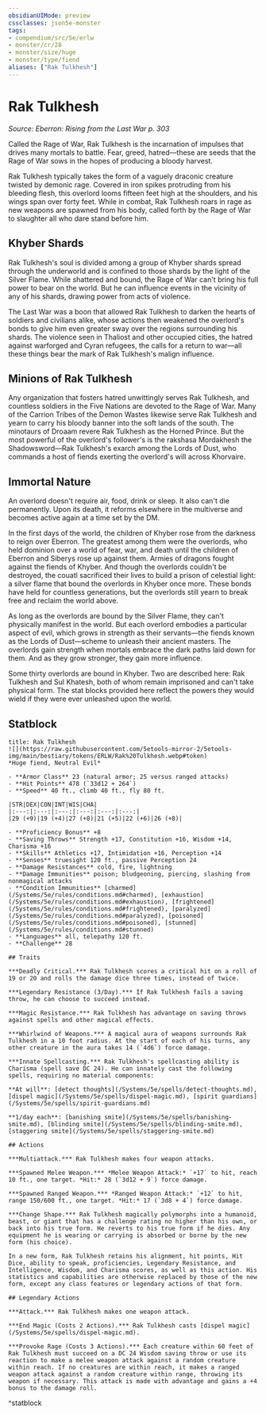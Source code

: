 ```yaml
---
obsidianUIMode: preview
cssclasses: json5e-monster
tags:
- compendium/src/5e/erlw
- monster/cr/28
- monster/size/huge
- monster/type/fiend
aliases: ["Rak Tulkhesh"]
---
```

# Rak Tulkhesh
*Source: Eberron: Rising from the Last War p. 303*  

Called the Rage of War, Rak Tulkhesh is the incarnation of impulses that drives many mortals to battle. Fear, greed, hatred—these are seeds that the Rage of War sows in the hopes of producing a bloody harvest.

Rak Tulkhesh typically takes the form of a vaguely draconic creature twisted by demonic rage. Covered in iron spikes protruding from his bleeding flesh, this overlord looms fifteen feet high at the shoulders, and his wings span over forty feet. While in combat, Rak Tulkhesh roars in rage as new weapons are spawned from his body, called forth by the Rage of War to slaughter all who dare stand before him.

## Khyber Shards

Rak Tulkhesh's soul is divided among a group of Khyber shards spread through the underworld and is confined to those shards by the light of the Silver Flame. While shattered and bound, the Rage of War can't bring his full power to bear on the world. But he can influence events in the vicinity of any of his shards, drawing power from acts of violence.

The Last War was a boon that allowed Rak Tulkhesh to darken the hearts of soldiers and civilians alike, whose actions then weakened the overlord's bonds to give him even greater sway over the regions surrounding his shards. The violence seen in Thaliost and other occupied cities, the hatred against warforged and Cyran refugees, the calls for a return to war—all these things bear the mark of Rak Tulkhesh's malign influence.

## Minions of Rak Tulkhesh

Any organization that fosters hatred unwittingly serves Rak Tulkhesh, and countless soldiers in the Five Nations are devoted to the Rage of War. Many of the Carrion Tribes of the Demon Wastes likewise serve Rak Tulkhesh and yearn to carry his bloody banner into the soft lands of the south. The minotaurs of Droaam revere Rak Tulkhesh as the Horned Prince. But the most powerful of the overlord's follower's is the rakshasa Mordakhesh the Shadowsword—Rak Tulkhesh's exarch among the Lords of Dust, who commands a host of fiends exerting the overlord's will across Khorvaire.

## Immortal Nature

An overlord doesn't require air, food, drink or sleep. It also can't die permanently. Upon its death, it reforms elsewhere in the multiverse and becomes active again at a time set by the DM.

In the first days of the world, the children of Khyber rose from the darkness to reign over Eberron. The greatest among them were the overlords, who held dominion over a world of fear, war, and death until the children of Eberron and Siberys rose up against them. Armies of dragons fought against the fiends of Khyber. And though the overlords couldn't be destroyed, the couatl sacrificed their lives to build a prison of celestial light: a silver flame that bound the overlords in Khyber once more. These bonds have held for countless generations, but the overlords still yearn to break free and reclaim the world above.

As long as the overlords are bound by the Silver Flame, they can't physically manifest in the world. But each overlord embodies a particular aspect of evil, which grows in strength as their servants—the fiends known as the Lords of Dust—scheme to unleash their ancient masters. The overlords gain strength when mortals embrace the dark paths laid down for them. And as they grow stronger, they gain more influence.

Some thirty overlords are bound in Khyber. Two are described here: Rak Tulkhesh and Sul Khatesh, both of whom remain imprisoned and can't take physical form. The stat blocks provided here reflect the powers they would wield if they were ever unleashed upon the world.

## Statblock

```ad-statblock
title: Rak Tulkhesh
![](https://raw.githubusercontent.com/5etools-mirror-2/5etools-img/main/bestiary/tokens/ERLW/Rak%20Tulkhesh.webp#token)
*Huge fiend, Neutral Evil*

- **Armor Class** 23 (natural armor; 25 versus ranged attacks)
- **Hit Points** 478 (`33d12 + 264`)
- **Speed** 40 ft., climb 40 ft., fly 80 ft.

|STR|DEX|CON|INT|WIS|CHA|
|:---:|:---:|:---:|:---:|:---:|:---:|
|29 (+9)|19 (+4)|27 (+8)|21 (+5)|22 (+6)|26 (+8)|

- **Proficiency Bonus** +8
- **Saving Throws** Strength +17, Constitution +16, Wisdom +14, Charisma +16
- **Skills** Athletics +17, Intimidation +16, Perception +14
- **Senses** truesight 120 ft., passive Perception 24
- **Damage Resistances** cold, fire, lightning
- **Damage Immunities** poison; bludgeoning, piercing, slashing from nonmagical attacks
- **Condition Immunities** [charmed](/Systems/5e/rules/conditions.md#charmed), [exhaustion](/Systems/5e/rules/conditions.md#exhaustion), [frightened](/Systems/5e/rules/conditions.md#frightened), [paralyzed](/Systems/5e/rules/conditions.md#paralyzed), [poisoned](/Systems/5e/rules/conditions.md#poisoned), [stunned](/Systems/5e/rules/conditions.md#stunned)
- **Languages** all, telepathy 120 ft.
- **Challenge** 28

## Traits

***Deadly Critical.*** Rak Tulkhesh scores a critical hit on a roll of 19 or 20 and rolls the damage dice three times, instead of twice.

***Legendary Resistance (3/Day).*** If Rak Tulkhesh fails a saving throw, he can choose to succeed instead.

***Magic Resistance.*** Rak Tulkhesh has advantage on saving throws against spells and other magical effects.

***Whirlwind of Weapons.*** A magical aura of weapons surrounds Rak Tulkhesh in a 10 foot radius. At the start of each of his turns, any other creature in the aura takes 14 (`4d6`) force damage.

***Innate Spellcasting.*** Rak Tulkhesh's spellcasting ability is Charisma (spell save DC 24). He can innately cast the following spells, requiring no material components:

**At will**: [detect thoughts](/Systems/5e/spells/detect-thoughts.md), [dispel magic](/Systems/5e/spells/dispel-magic.md), [spirit guardians](/Systems/5e/spells/spirit-guardians.md)

**1/day each**: [banishing smite](/Systems/5e/spells/banishing-smite.md), [blinding smite](/Systems/5e/spells/blinding-smite.md), [staggering smite](/Systems/5e/spells/staggering-smite.md)

## Actions

***Multiattack.*** Rak Tulkhesh makes four weapon attacks.

***Spawned Melee Weapon.*** *Melee Weapon Attack:* `+17` to hit, reach 10 ft., one target. *Hit:* 28 (`3d12 + 9`) force damage.

***Spawned Ranged Weapon.*** *Ranged Weapon Attack:* `+12` to hit, range 150/600 ft., one target. *Hit:* 17 (`3d8 + 4`) force damage.

***Change Shape.*** Rak Tulkhesh magically polymorphs into a humanoid, beast, or giant that has a challenge rating no higher than his own, or back into his true form. He reverts to his true form if he dies. Any equipment he is wearing or carrying is absorbed or borne by the new form (his choice).

In a new form, Rak Tulkhesh retains his alignment, hit points, Hit Dice, ability to speak, proficiencies, Legendary Resistance, and Intelligence, Wisdom, and Charisma scores, as well as this action. His statistics and capabilities are otherwise replaced by those of the new form, except any class features or legendary actions of that form.

## Legendary Actions

***Attack.*** Rak Tulkhesh makes one weapon attack.

***End Magic (Costs 2 Actions).*** Rak Tulkhesh casts [dispel magic](/Systems/5e/spells/dispel-magic.md).

***Provoke Rage (Costs 3 Actions).*** Each creature within 60 feet of Rak Tulkhesh must succeed on a DC 24 Wisdom saving throw or use its reaction to make a melee weapon attack against a random creature within reach. If no creatures are within reach, it makes a ranged weapon attack against a random creature within range, throwing its weapon if necessary. This attack is made with advantage and gains a +4 bonus to the damage roll.
```
^statblock